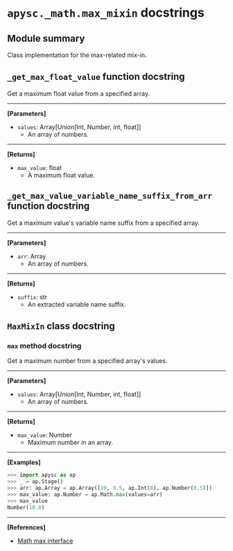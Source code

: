 # `apysc._math.max_mixin` docstrings

## Module summary

Class implementation for the max-related mix-in.

## `_get_max_float_value` function docstring

Get a maximum float value from a specified array.<hr>

**[Parameters]**

- `values`: Array[Union[Int, Number, int, float]]
  - An array of numbers.

<hr>

**[Returns]**

- `max_value`: float
  - A maximum float value.

## `_get_max_value_variable_name_suffix_from_arr` function docstring

Get a maximum value's variable name suffix from a specified array.<hr>

**[Parameters]**

- `arr`: Array
  - An array of numbers.

<hr>

**[Returns]**

- `suffix`: str
  - An extracted variable name suffix.

## `MaxMixIn` class docstring

### `max` method docstring

Get a maximum number from a specified array's values.<hr>

**[Parameters]**

- `values`: Array[Union[Int, Number, int, float]]
  - An array of numbers.

<hr>

**[Returns]**

- `max_value`: Number
  - Maximum number in an array.

<hr>

**[Examples]**

```py
>>> import apysc as ap
>>> _ = ap.Stage()
>>> arr: ap.Array = ap.Array([10, 9.5, ap.Int(8), ap.Number(8.5)])
>>> max_value: ap.Number = ap.Math.max(values=arr)
>>> max_value
Number(10.0)
```

<hr>

**[References]**

- [Math max interface](https://simon-ritchie.github.io/apysc/en/math_max.html)